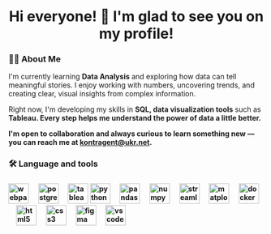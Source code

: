 
###
<h1 align="center">Hi everyone! 👋 I'm glad to see you on my profile!</h1>

###

<h3 align="left">👩‍💻 About Me</h3>
<p align="left">
I'm currently learning <strong>Data Analysis</strong> and exploring how data can tell meaningful stories.  
I enjoy working with numbers, uncovering trends, and creating clear, visual insights from complex information.
</p>

<p align="left">
Right now, I'm developing my skills in <strong>SQL, data visualization tools</strong> such as <strong>Tableau<strong>.  
Every step helps me understand the power of data a little better.
</p>

<p align="left">
I'm open to collaboration and always curious to learn something new —  
you can reach me at <a href="mailto:kontragent@ukr.net">kontragent@ukr.net</a>.
</p>


###

###

<h3 align="left">🛠 Language and tools</h3>


###
<div align="left">     
    <img src="https://cdn.jsdelivr.net/gh/devicons/devicon/icons/webpack/webpack-original.svg" height="40" alt="webpack logo" />
    <img width="12" />
    <img src="https://cdn.jsdelivr.net/gh/devicons/devicon/icons/postgresql/postgresql-original.svg" height="40" alt="postgresql logo" />
    <img width="12" />
    <img src="https://upload.wikimedia.org/wikipedia/commons/4/4b/Tableau_Logo.png" height="40" alt="tableau logo" />
    <img src="https://cdn.jsdelivr.net/gh/devicons/devicon/icons/python/python-original.svg" height="40" alt="python logo" />
    <img width="12" />
    <img src="https://cdn.jsdelivr.net/gh/devicons/devicon/icons/pandas/pandas-original.svg" height="40" alt="pandas logo" />
    <img width="12" />
    <img src="https://cdn.jsdelivr.net/gh/devicons/devicon/icons/numpy/numpy-original.svg" height="40" alt="numpy logo" />
    <img width="12" />
    <img src="https://cdn.jsdelivr.net/gh/devicons/devicon/icons/streamlit/streamlit-original.svg" height="40" alt="streamlit logo" />
    <img width="12" />
    <img src="https://cdn.jsdelivr.net/gh/devicons/devicon/icons/matplotlib/matplotlib-original.svg" height="40" alt="matplotlib logo" />
    <img width="12" />
    <img src="https://cdn.jsdelivr.net/gh/devicons/devicon/icons/docker/docker-original.svg" height="40" alt="docker logo" />
    <img width="12" />
    <img src="https://cdn.jsdelivr.net/gh/devicons/devicon/icons/html5/html5-original.svg" height="40" alt="html5 logo" />
    <img width="12" />
    <img src="https://cdn.jsdelivr.net/gh/devicons/devicon/icons/css3/css3-original.svg" height="40" alt="css3 logo" />
    <img width="12" />
    <img src="https://cdn.jsdelivr.net/gh/devicons/devicon/icons/figma/figma-original.svg" height="40" alt="figma logo" />
    <img width="12" />
    <img src="https://cdn.jsdelivr.net/gh/devicons/devicon/icons/vscode/vscode-original.svg" height="40" alt="vscode logo" />
    <img width="12" />
</div>
    




